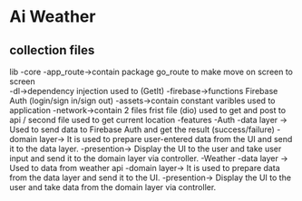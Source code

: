 # Ai Weather
## collection files
lib
    -core
        -app_route->contain package go_route to make move on screen to screen  
        -dl->dependency injection used to (GetIt)
        -firebase->functions Firebase Auth (login/sign in/sign out)
        -assets->contain constant varibles used to application
        -network->contain 2 files frist file (dio) used to get and post to api / second file used to get current location
    -features
        -Auth
            -data layer -> Used to send data to Firebase Auth and get the result (success/failure)
            -domain layer-> It is used to prepare user-entered data from the UI and send it to the data layer.
            -presention-> Display the UI to the user and take user input and send it to the domain layer via controller.
        -Weather
            -data layer -> Used to data from weather api 
            -domain layer-> It is used to prepare data from the data layer and send it to the UI.
            -presention-> Display the UI to the user and take data from the domain layer via controller.      
           
